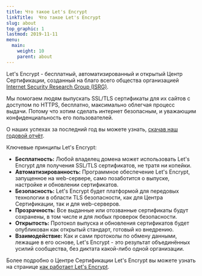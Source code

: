 ```yaml
---
title: Что такое Let's Encrypt
linkTitle:  Что такое Let's Encrypt
slug: about
top_graphic: 1
lastmod: 2019-11-11
menu:
  main:
    weight: 10
    parent: about
---
```

Let's Encrypt - бесплатный, автоматизированный и открытый Центр Сертификации, созданный на благо всего общества организацией [Internet Security Research Group (ISRG)](https://www.abetterinternet.org/).

Мы помогаем людям выпускать SSL/TLS сертификаты для их сайтов с доступом по HTTPS, бесплатно, максимально облегчая процесс выдачи. Потому что хотим сделать интернет безопасным, и уважающим конфиденциальность его пользователей.

О наших успехах за последний год вы можете узнать, [скачав наш годовой отчёт](https://www.abetterinternet.org/annual-reports/).

Ключевые принципы Let's Encrypt:

* **Бесплатность:** Любой владелец домена может использовать Let's Encrypt для получения SSL/TLS сертификатов, не тратя ни копейки.
* **Автоматизированность:** Программное обеспечение Let's Encrypt, запущенное на web-сервере, само позаботится о выпуске, настройке и обновлении сертификатов.
* **Безопасность:** Let's Encrypt будет платформой для передовых технологии в области TLS безопасности, как для Центра Сертификации, так и для web-серверов.
* **Прозрачность:** Все выданные или отозванные сертификаты будут сохранены, в том числе и для любых проверок безопасности.
* **Открытость:** Протокол выпуска и обновления сертификатов будет опубликован как открытый стандарт, готовый ко внедрению.
* **Взаимодействие:** Как и сами протоколы по обмену данными, лежащие в его основе, Let's Encrypt - это результат объединённых усилий сообщества, без диктата какой-либо одной организации.

Более подробно о Центре Сертификации Let's Encrypt вы можете узнать на странице [как работает Let's Encrypt](/how-it-works).
